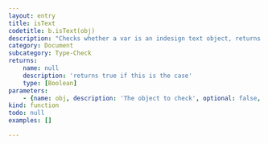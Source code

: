 ```yaml
---
layout: entry
title: isText
codetitle: b.isText(obj)
description: "Checks whether a var is an indesign text object, returns true if this is the case\nNB: a indesign TextFrame will return false as it is just a container holding text.\nSo you could say that isText() refers to all the things inside a TextFrame."
category: Document
subcategory: Type-Check
returns:
    name: null
    description: 'returns true if this is the case'
    type: [Boolean]
parameters:
    - {name: obj, description: 'The object to check', optional: false, type: [Character, InsertionPoint, Line, Paragraph, TextColumn, TextStyleRange, Word]}
kind: function
todo: null
examples: []

---
```

